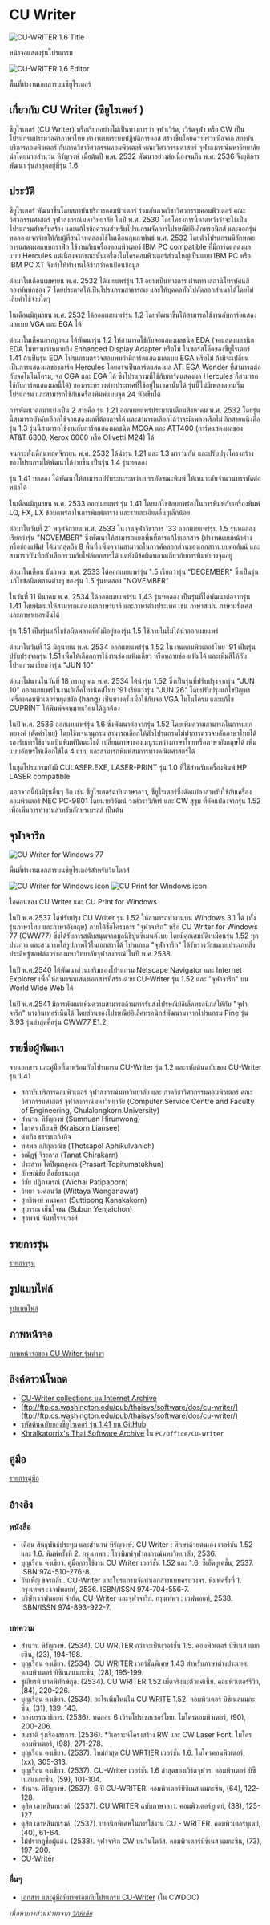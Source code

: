 # CU Writer

![CU-WRITER 1.6 Title](./resources/CU-WRITER_1.6_1993-12-14.png)

หน้าจอแสดงรุ่นโปรแกรม

![CU-WRITER 1.6 Editor](./resources/cw1.6_editor.png)

พื้นที่ทำงานเอกสารบนซียูไรเตอร์

## เกี่ยวกับ CU Writer (ซียูไรเตอร์ )

ซียูไรเตอร์ (CU Writer) หรือเรียกอย่างไม่เป็นทางการว่า จุฬาเวิร์ด, เวิร์ดจุฬา หรือ CW เป็นโปรแกรมประมวลคำภาษาไทย ทำงานบนระบบปฏิบัติการดอส สร้างขึ้นโดยความร่วมมือจาก สถาบันบริการคอมพิวเตอร์ กับภาควิชาวิศวกรรมคอมพิวเตอร์ คณะวิศวกรรมศาสตร์ จุฬาลงกรณ์มหาวิทยาลัย นำโดยนายสำนวน หิรัญวงษ์ เมื่อต้นปี พ.ศ. 2532 พัฒนาอย่างต่อเนื่องจนถึง พ.ศ. 2536 จึงยุติการพัฒนา รุ่นล่าสุดอยู่ที่รุ่น 1.6

## ประวัติ

ซียูไรเตอร์ พัฒนาขึ้นโดยสถาบันบริการคอมพิวเตอร์ ร่วมกับภาควิชาวิศวกรรมคอมพิวเตอร์ คณะวิศวกรรมศาสตร์ จุฬาลงกรณ์มหาวิทยาลัย ในปี พ.ศ. 2530 โดยโครงการนี้คาดหวังว่าจะใช้เป็นโปรแกรมสำหรับสร้าง และแก้ไขข้อความสำหรับโปรแกรมจัดการไปรษณีย์อิเล็กทรอนิกส์ และออกรุ่นทดลองแจกจ่ายให้กับผู้ที่สนใจทดลองใช้ในเดือนกุมภาพันธ์ พ.ศ. 2532 โดยตัวโปรแกรมมีลักษณะการแสดงผลแบบกราฟิก ใช้งานกับเครื่องคอมพิวเตอร์ IBM PC compatible ที่มีการ์ดแสดงผลแบบ Hercules แต่เนื่องจากขณะนั้นเครื่องไมโครคอมพิวเตอร์ส่วนใหญ่เป็นแบบ IBM PC หรือ IBM PC XT จึงทำให้ทำงานได้ช้ากว่าคนป้อนข้อมูล

ต่อมาในเดือนเมษายน พ.ศ. 2532 ได้เผยแพร่รุ่น 1.1 อย่างเป็นทางการ ผ่านทางสถานีโทรทัศน์สีกองทัพบกช่อง 7 โดยประกาศให้เป็นโปรแกรมสาธารณะ และให้บุคคลทั่วไปคัดลอกสำเนาได้โดยไม่เสียค่าใช้จ่ายใดๆ

ในเดือนมิถุนายน พ.ศ. 2532 ได้ออกเผยแพร่รุ่น 1.2 โดยพัฒนาขึ้นให้สามารถใช้งานกับการ์ดแสดงผลแบบ VGA และ EGA ได้

ต่อมาในเดือนกรกฎาคม ได้พัฒนารุ่น 1.2 ให้สามารถใช้กับจอแสดงผลชนิด EDA (จอแสดงผลชนิด EDA ไม่ทราบว่าหมายถึง Enhanced Display Adapter หรือไม่ ในซอร์สโค๊ดของซียูไรเตอร์ 1.41 ถ้าเป็นรุ่น EDA โปรแกรมตรวจสอบพบว่ามีการ์ดแสดงผลแบบ EGA หรือไม่ ถ้ามีจะเปลี่ยนเป็นการแสดงผลของการ์ด Hercules โดยอาจเป็นการ์ดแสดงผล ATi EGA Wonder ที่สามารถต่อกับจอโมโนโครม, จอ CGA และ EGA ได้ ซึ่งโปรแกรมที่ใช้กับการ์ดแสดงผล Hercules ก็สามารถใช้กับการ์ดแสดงผลนี้ได้) ของกระทรวงต่างประเทศที่ใช้อยู่ในเวลานั้นได้ รุ่นนี้ไม่มีเพลงตอนเริ่มโปรแกรม และสามารถใช้กับเครื่องพิมพ์แบบจุด 24 หัวเข็มได้

การพัฒนาต่อมาแบ่งเป็น 2 สายคือ รุ่น 1.21 ออกเผยแพร่ประมาณเดือนสิงหาคม พ.ศ. 2532 โดยรุ่นนี้สามารถบังคับเลือกใช้จอแสดงผลที่ต้องการได้ และสามารถเลือกได้ว่าจะมีเพลงหรือไม่ อีกสายหนึ่งคือ รุ่น 1.3 รุ่นนี้สามารถใช้งานกับการ์ดแสดงผลชนิด MCGA และ ATT400 (การ์ดแสดงผลของ AT&T 6300, Xerox 6060 หรือ Olivetti M24) ได้

จนกระทั่งเดือนพฤศจิกายน พ.ศ. 2532 ได้นำรุ่น 1.21 และ 1.3 มารวมกัน และปรับปรุงโครงสร้างของโปรแกรมให้พัฒนาได้ง่ายขึ้น เป็นรุ่น 1.4 รุ่นทดลอง

รุ่น 1.41 ทดลอง ได้พัฒนาให้สามารถปรับระยะระหว่างบรรทัดขณะพิมพ์ ให้เหมาะกับจำนวนบรรทัดต่อหน้าได้

ในเดือนมิถุนายน พ.ศ. 2533 ออกเผยแพร่ รุ่น 1.41 โดยแก้ไขข้อบกพร่องในการพิมพ์กับเครื่องพิมพ์ LQ, FX, LX ข้อบกพร่องในการพิมพ์ตาราง และรายละเอียดอื่นๆเล็กน้อย

ต่อมาในวันที่ 21 พฤศจิกายน พ.ศ. 2533 ในงานจุฬาวิชาการ '33 ออกเผยแพร่รุ่น 1.5 รุ่นทดลอง เรียกว่ารุ่น "NOVEMBER" ซึ่งพัฒนาให้สามารถแยกพื้นที่การแก้ไขเอกสาร  (ทำงานแบบหน้าต่างหรือช่องแฟ้ม) ได้มากสุดถึง 8 พื้นที่ เพิ่มความสามารถในการคัดลอกส่วนของเอกสารแบบคอลัมน์  และสามารถบันทึกตัวเลือกรวมกับไฟล์เอกสารได้ แต่ยังมีข้อผิดพลาดเกี่ยวกับการพิมพ์บางจุดอยู่

ต่อมาในเดือน ธันวาคม พ.ศ. 2533 ได้ออกเผยแพร่รุ่น 1.5 เรียกว่ารุ่น "DECEMBER" ซึ่งเป็นรุ่นแก้ไขข้อผิดพลาดต่างๆ ของรุ่น 1.5 รุ่นทดลอง "NOVEMBER"

ในวันที่ 11 มีนาคม พ.ศ. 2534 ได้ออกเผยแพร่รุ่น 1.43 รุ่นทดลอง เป็นรุ่นที่ได้พัฒนาต่อจากรุ่น 1.41 โดยพัฒนาให้สามารถแสดงผลภาษาบาลี และภาษาต่างประเทศ เช่น ภาษาสเปน ภาษาฝรั่งเศส และภาษาเยอรมันได้

รุ่น 1.51 เป็นรุ่นแก้ไขข้อผิดพลาดที่ยังมีอยู่ของรุ่น 1.5 ใช้ภายในไม่ได้นำออกเผยแพร่

ต่อมาในวันที่ 13 มิถุนายน พ.ศ. 2534 ออกเผยแพร่รุ่น 1.52 ในงานคอมพิวเตอร์ไทย '91 เป็นรุ่นปรับปรุงจากรุ่น 1.51 เพื่อให้เลือกการใช้งานช่องแฟ้มเดียว หรือหลายช่องแฟ้มได้ และเพิ่มสีให้กับโปรแกรม เรียกว่ารุ่น "JUN 10"

ต่อมาไม่นานในวันที่ 18 กรกฎาคม พ.ศ. 2534 ได้นำรุ่น 1.52 ซึ่งเป็นรุ่นที่ปรับปรุงจากรุ่น  "JUN 10" ออกเผยแพร่ในงานอิเล็คโทรนิคส์ไทย '91 เรียกว่ารุ่น "JUN 26" โดยปรับปรุงแก้ไขปัญหาเครื่องคอมพิวเตอร์หยุดชงัก (hang) เป็นบางครั้งเมื่อใช้กับจอ VGA โมโนโครม และแก้ไข CUPRINT ให้พิมพ์จดหมายเวียนได้ถูกต้อง

ในปี พ.ศ. 2536 ออกเผยแพร่รุ่น 1.6 ซึ่งพัฒนาต่อจากรุ่น 1.52 โดยเพิ่มความสามารถในการแยกพยางค์ (ตัดคำไทย) โดยใช้พจนานุกรม  สามารถเลือกให้ตัวโปรแกรมไม่ทำการตรวจหลักภาษาไทยได้ รองรับการใช้งานแป้นพิมพ์ปัตตะโชติ เปลี่ยนภาษาของเมนูระหว่างภาษาไทยหรือภาษาอังกฤษได้ เพิ่มแบบอักษรให้เลือกใช้ได้ 4 แบบ และสามารถพิมพ์สมการทางคณิตศาสตร์ได้

ในชุดโปรแกรมยังมี CULASER.EXE, LASER-PRINT รุ่น 1.0 ที่ใช้สำหรับเครื่องพิมพ์ HP LASER compatible

นอกจากนี้ยังมีรุ่นอื่นๆ อีก เช่น ซียูไรเตอร์ฉบับภาษาลาว, ซียูไรเตอร์ซึ่งดัดแปลงสำหรับใช้กับเครื่องคอมพิวเตอร์ NEC PC-9801 โดยนายวิวัฒน์  วงศ์วราวิภัทร์ และ CW สุขุม ที่ดัดแปลงจากรุ่น 1.52 เพื่อเพิ่มการทำงานสำหรับอักษรเบรลล์ เป็นต้น

## จุฬาจารึก

![CU Writer for Windows 77](./resources/CWW77.png)

พื้นที่ทำงานเอกสารบนซียูไรเตอร์สำหรับวินโดวส์

![CU Writer for Windows icon](./resources/CWW_icon.png) ![CU Print for Windows icon](./resources/CWWPRINT_icon.png)

ไอคอนของ CU Writer และ CU Print for Windows

ในปี พ.ศ.2537 ได้ปรับปรุง CU Writer รุ่น 1.52 ให้สามารถทำงานบน Windows 3.1 ได้ (ทั้งรุ่นภาษาไทย และภาษาอังกฤษ) ภายใต้ชื่อโครงการ "จุฬาจารึก" หรือ CU Writer for Windows 77 (CWW77) ซึ่งได้รับการสนับสนุนจากมูลนิธิปูนซีเมนต์ไทย โดยมีคุณสมบัติเหมือนรุ่น 1.52 ทุกประการ และสามารถใส่รูปภาพไว้ในเอกสารได้ โปรแกรม "จุฬาจารึก" ได้รับรางวัลชมเชยประเภทสิ่งประดิษฐ์ซอฟต์แวร์ของมหาวิทยาลัยจุฬาลงกรณ์ ในปี พ.ศ.2538

ในปี พ.ศ.2540 ได้พัฒนาส่วนเสริมของโปรแกรม Netscape Navigator และ Internet Explorer เพื่อให้สามารถแสดงเอกสารที่สร้างด้วย CU-Writer รุ่น 1.52 และ "จุฬาจารึก" บน World Wide Web ได้

ในปี พ.ศ.2541 มีการพัฒนาเพิ่มความสามารถด้านการรับส่งไปรษณีย์อิเล็คทรอนิกส์ให้กับ "จุฬาจารึก" ทางอินเทอร์เน็ตได้  โดยส่วนของไปรษณีย์อิเล็คทรอนิกส์พัฒนามาจากโปรแกรม Pine รุ่น 3.93 รุ่นล่าสุดคือรุ่น CWW77 E1.2

## รายชื่อผู้พัฒนา

จากเอกสาร และคู่มือที่มาพร้อมกับโปรแกรม CU-Writer รุ่น 1.2 และรหัสต้นฉบับของ CU-Writer รุ่น 1.41

* สถาบันบริการคอมพิวเตอร์ จุฬาลงกรณ์มหาวิทยาลัย และ ภาควิชาวิศวกรรมคอมพิวเตอร์ คณะวิศวกรรมศาสตร์ จุฬาลงกรณ์มหาวิทยาลัย
(Computer Service Centre and Faculty of Engineering, Chulalongkorn University)
* สำนวน หิรัญวงษ์ 
(Sumnuan Hirunwong)
* ไกรศร เลียนษี
(Kraisorn  Liansee)
* ดำเกิง ธรรมเถกิงกิจ
* ทศพล อภิกุลวณิช
(Thotsapol Aphikulvanich)
* ธณัฎฐ์ จิระกาล
(Tanat Chirakarn)
* ประสาท โตปิตุมาตุคุณ
(Prasart Topitumatukhun)
* ลักษณ์ชัย ลือชัยชนะกุล
* วิชัย ปฏิภาภรณ์
(Wichai Patipaporn)
* วิทยา วงศ์อนวัช
(Wittaya Wonganawat)
* สุทธิพงษ์ คนาคกร
(Suttipong Kanakakorn)
* สุบรรณ เย็นใจชน
(Subun Yenjaichon)
* สุวพจน์ จันทโรจนวงศ์

## รายการรุ่น

[รายการรุ่น](https://github.com/kytulendu/CW141/wiki/CU-Writer-Version-Listing)

## รูปแบบไฟล์

[รูปแบบไฟล์](fmt_CU-Writer.md)

## ภาพหน้าจอ

[ภาพหน้าจอของ CU Writer รุ่นต่างๆ](https://github.com/kytulendu/CW141/wiki/Screenshot)

## ลิงค์ดาวน์โหลด

* [CU-Writer collections บน Internet Archive](https://archive.org/details/cu-writer)
* [ftp://ftp.cs.washington.edu/pub/thaisys/software/dos/cu-writer/](ftp://ftp.cs.washington.edu/pub/thaisys/software/dos/cu-writer/)
* [รหัสต้นฉบับของซียูไรเตอร์ รุ่น 1.41 บน GitHub](https://github.com/kytulendu/CW141)
* [Khralkatorrix's Thai Software Archive](https://mega.nz/folder/n9MDlbhB#33wlBLjLgh_tTo7NVkcxRQ) ใน `PC/Office/CU-Writer`

## คู่มือ

[รายการคู่มือ](https://github.com/kytulendu/CW141/wiki/CU-Writer-Manual)

## อ้างอิง

### หนังสือ

* เดือน สินธุพันธ์ประทุม และสำนวน หิรัญวงษ์. CU Writer : ศึกษาด้วยตนเอง เวอร์ชัน 1.52 และ 1.6. พิมพ์ครั้งที่ 2. กรุงเทพฯ : โรงพิมพ์จุฬาลงกรณ์มหาวิทยาลัย, 2536.
* บุญเรือน คงเขียว. คู่มือการใช้งาน CU Writer เวอร์ชั่น 1.52 และ 1.6. ซีเอ็ดยูเคชั่น, 2537. ISBN 974-510-276-8.
* วันเพ็ญ ขจรกลิ่น. CU-Writer และโปรแกรมจัดทำเอกสารแบบครบวงจร. พิมพ์ครั้งที่ 1. กรุงเทพฯ : เวฟพอยท์, 2536. ISBN/ISSN 974-704-556-7.
* บริษัท เวฟพอยท์ จำกัด. CU-Writer และจุฬาจารึก. กรุงเทพฯ : เวฟพอยท์, 2538. ISBN/ISSN 974-893-922-7.

### บทความ

* สำนวน หิรัญวงษ์. (2534). CU WRITER กว่าจะเป็นเวอร์ชั่น 1.5. คอมพิวเตอร์ บิซิเนส แมกะซีน, (23), 194-198.
* บุญเรือน คงเขียว. (2534). CU WRITER เวอร์ชั่นพิเศษ 1.43 สำหรับภาษาต่างประเทศ. คอมพิวเตอร์ บิซิเนสแมกะซีน, (28), 195-199.
* ชูเกียรติ นาคพิทักษ์กุล. (2534). CU WRITER 1.52 เผ็ดจริงนะตัวแค่เนี้ย. คอมพิวเตอร์รีวิว, (84), 220-226.
* บุญเรือน คงเขียว. (2534). อะไรเพิ่มใหม่ใน CU WRITE 1.52. คอมพิวเตอร์ บิซีเนสแมกะซีน, (31), 139-143.
* กองบรรณาธิการ. (2536). ทดสอบ 6 เวิร์ดโปรเซสเซอร์ไทย. ไมโครคอมพิวเตอร์, (90), 200-206.
* สมชาติ รุ่งเรืองสรการ. (2536). *วิเคราะห์โครงสร้าง RW และ CW Laser Font. ไมโครคอมพิวเตอร์, (98), 271-278.
* บุญเรือน คงเขียว. (2537). ใหม่ล่าสุด CU WRTIER เวอร์ชั่น 1.6. ไมโครคอมพิวเตอร์, (xx), 305-313.
* บุญเรือน คงเขียว. (2537). CU-Writer เวอร์ชั่น 1.6 ล่าสุดของเวิร์ดจุฬาฯ. คอมพิวเตอร์ บิซีเนสแมกะซีน, (59), 101-104.
* สำนวน หิรัญวงษ์. (2537). 6 ปี CU-WRITER. คอมพิวเตอร์บิซิเนส แมกะซีน, (64), 122-128.
* ดุสิต เลาหสินณรงค์. (2537). CU WRITER ฉบับภาษาลาว. คอมพิวเตอร์ทูเดย์, (38), 125-127.
* ดุสิต เลาหสินณรงค์. (2537). เทคนิคพิเศษในการใช้งาน CU - WRITER. คอมพิวเตอร์ทูเดย์, (40), 61-64.
* ไม่ปรากฏชื่อผู้แต่ง. (2538). จุฬาจารึก CW บนวินโดว์ส. คอมพิวเตอร์บิซิเนส แมกะซีน, (73), 197-200.
* [CU-Writer](http://www.cp.eng.chula.ac.th/~pizzanu/temp/cuwriter.pdf)

### อื่นๆ

* [เอกสาร และคู่มือที่มาพร้อมกับโปรแกรม CU-Writer](https://archive.org/details/cu-writer) (ใน CWDOC)

_เนื้อหาบางส่วนนำมาจาก [วิกิพีเดีย](https://th.wikipedia.org/wiki/%E0%B8%8B%E0%B8%B5%E0%B8%A2%E0%B8%B9%E0%B9%84%E0%B8%A3%E0%B9%80%E0%B8%95%E0%B8%AD%E0%B8%A3%E0%B9%8C)_
